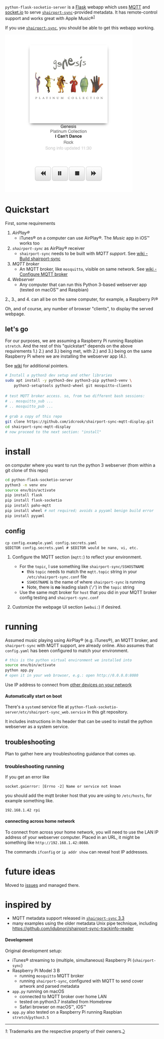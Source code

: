 `python-flask-socketio-server` is a [Flask](http://flask.pocoo.org) webapp which uses [MQTT](https://www.eclipse.org/paho/clients/python/) and [socket.io](https://github.com/miguelgrinberg/Flask-SocketIO) to serve [`shairport-sync`](https://github.com/mikebrady/shairport-sync)-provided metadata. It has remote-control support and works great with Apple Music®<sup id="a1">[1](#f1)</sup>

If you use [`shairport-sync`](https://github.com/mikebrady/shairport-sync), you should be able to get this webapp working.

![Safari screencap](screenshot1.png)

Quickstart
==========

First, some requirements

1.	*AirPlay®*
	-	iTunes® on a computer can use AirPlay®. The *Music* app in iOS™ works too
2.	*`shairport-sync`* as AirPlay® receiver
	-	`shairport-sync` needs to be built with *MQTT support*. See [wiki - Build shairport-sync](https://github.com/idcrook/shairport-sync-mqtt-display/wiki/Build-shairport-sync-with-MQTT-support)
3.	*MQTT broker*
	-	An MQTT broker, like `mosquitto`, visible on same network. See [wiki - Configure MQTT broker](https://github.com/idcrook/shairport-sync-mqtt-display/wiki/Configure-mosquitto-MQTT-broker)
4.	*Webserver*
	-	Any computer that can run this Python 3-based webserver app (tested on macOS™ and Raspbian)

2., 3., and 4. can all be on the same computer, for example, a Raspberry Pi®

Oh, and of course, any number of browser "clients", to display the served webpage.

let's go
--------

For our purposes, we are assuming a Raspberry Pi running Raspbian `stretch`. And the rest of this "quickstart" depends on the above requirements 1.) 2.) and 3.) being met, with 2.) and 3.) being on the same Raspberry Pi where we are installing the webserver app (4.).

See [wiki](https://github.com/idcrook/shairport-sync-mqtt-display/wiki) for additional pointers.

```bash
# Install a python3 dev setup and other libraries
sudo apt install -y python3-dev python3-pip python3-venv \
    python3-setuptools python3-wheel git mosquitto-clients

# test MQTT broker access. so, from two different bash sessions:
# .. mosquitto_sub ...
# .. mosquitto_pub ...

# grab a copy of this repo
git clone https://github.com/idcrook/shairport-sync-mqtt-display.git
cd shairport-sync-mqtt-display
# now proceed to the next section: "install"
```

install
=======

on computer where you want to run the python 3 webserver (from within a git clone of this repo)

```bash
cd python-flask-socketio-server
python3 -m venv env
source env/bin/activate
pip install flask
pip install flask-socketio
pip install paho-mqtt
pip install wheel # not required; avoids a pyyaml benign build error
pip install pyyaml
```

config
------

```shell
cp config.example.yaml config.secrets.yaml
$EDITOR config.secrets.yaml # $EDITOR would be nano, vi, etc.
```

1.	Configure the MQTT section (`mqtt:`) to reflect your environment.

	-	For the `topic`, I use something like `shairport-sync/SSHOSTNAME`
		-	this `topic` needs to match the `mqtt.topic` string in your `/etc/shairport-sync.conf` file
		-	`SSHOSTNAME` is the name of where `shairport-sync` is running
		-	Note, there is **no** leading slash ('`/`') in the `topic` string
	-	Use the same mqtt broker for `host` that you did in your MQTT broker config testing and `shairport-sync.conf`

2.	Customize the webpage UI section (`webui:`) if desired.

running
=======

Assumed music playing using AirPlay® (e.g. iTunes®), an MQTT broker, and `shairport-sync` with MQTT support, are already online. Also assumes that `config.yaml` has been configured to match your environment.

```bash
# this is the python virtual environment we installed into
source env/bin/activate
python app.py
# open it in your web browser, e.g.: open http://0.0.0.0:8080
```

Use IP address to connect from [other devices on your network](#connecting-across-home-network)

#### Automatically start on boot

There's a `systemd` service file at `python-flask-socketio-server/etc/shairport-sync_web.service` in this git repository.

It includes instructions in its header that can be used to install the python webserver as a system service.

troubleshooting
---------------

Plan to gather here any troubleshooting guidance that comes up.

### troubleshooting running

If you get an error like

```
socket.gaierror: [Errno -2] Name or service not known
```

you should add the mqtt broker host that you are using to `/etc/hosts`, for example something like.

```
192.168.1.42 rpi
```

#### connecting across home network

To connect from across your home network, you will need to use the LAN IP address of your webserver computer. Placed in an URL, it might be something like `http://192.168.1.42:8080`.

The commands `ifconfig` or `ip addr show` can reveal host IP addresses.

future ideas
============

Moved to [issues](https://github.com/idcrook/shairport-sync-mqtt-display/issues) and managed there.

inspired by
===========

-	MQTT metadata support released in [`shairport-sync` 3.3](https://github.com/mikebrady/shairport-sync/releases/tag/3.3)
-	many examples using the older metadata Unix pipe technique, including https://github.com/idubnori/shairport-sync-trackinfo-reader

#### Development

Original development setup:

-	iTunes® streaming to (multiple, simultaneous) Raspberry Pi (`shairport-sync`\)
-	Raspberry Pi Model 3 B
	-	running `mosquitto` MQTT broker
	-	running `shairport-sync`, configured with MQTT to send cover artwork and parsed metadata
-	`app.py` running on macOS
	-	connected to MQTT broker over home LAN
	-	tested on python3.7 installed from Homebrew
	-	Safari browser on macOS™, iOS™
-	`app.py` also tested on a Raspberry Pi running Raspbian `stretch`/`python3.5`

---

<i id="f1">1</i>: Trademarks are the respective property of their owners.[⤸](#a1)
